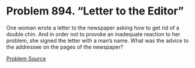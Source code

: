 # Problem 894. “Letter to the Editor”

One woman wrote a letter to the newspaper asking how to get rid of a double chin. And in order not to provoke an inadequate reaction to her problem, she signed the letter with a man’s name. What was the advice to the addressee on the pages of the newspaper?

[Problem Source](https://www.trizland.ru/tasks/5450/)